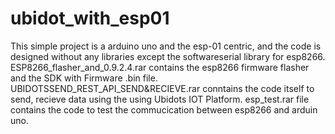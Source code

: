 # ubidot_with_esp01
 This simple project is a arduino uno and the esp-01 centric, and the code is designed without any libraries except the softwareserial    library for esp8266.
 ESP8266_flasher_and_0.9.2.4.rar contains the esp8266 firmware flasher and the SDK with Firmware .bin file.
 UBIDOTSSEND_REST_API_SEND&RECIEVE.rar conntains the code itself to send, recieve data using the using Ubidots IOT Platform. 
 esp_test.rar file contains the code to test the commucication between esp8266 and arduin uno.
